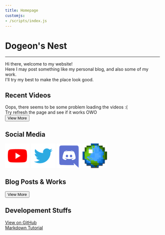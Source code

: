 ```yaml
---
title: Homepage
customjs:
- /scripts/index.js
---
```

# Dogeon's Nest

**********************

Hi there, welcome to my website\!  
Here I may post something like my personal blog, and also some of my work.  
I'll try my best to make the place look good.

## Recent Videos

<div id="vids">
Oops, there seems to be some problem loading the videos :( <br>
Try refresh the page and see if it works OWO
</div>


<a href="/yt/videos" title="All of my videos (probably)">
  <button class="button">View More</button>
</a>

## Social Media

[![Youtube Channel](/img/links/youtube.png)][yt]
[![Twitter](/img/links/twitter.png)][twitter]
[![Discord](/img/links/discord.png)][dc]
[![Planet Minecraft](/img/links/pmc.png)][pmc]

[yt]: https://www.youtube.com/channel/UCapFOd5gDDMNszKmVPKo9JQ "My Youtube Channel"
[twitter]: https://twitter.com/dogeon188 "My Twitter"
[dc]: https://discord.gg/ZNYMdKK "My Discord Server"
[pmc]: https://www.planetminecraft.com/member/dogeon188/ "Planet Minecraft"

## Blog Posts & Works

<div id="blogs"></div>

<a href="/blog/" title="Blogs & Works">
  <button class="button">View More</button>
</a>

## Developement Stuffs

[View on GitHub](https://github.com/Dogeon188/dogeon188.github.io)  
[Markdown Tutorial](https://markdown.tw/)
